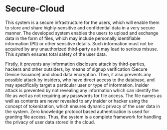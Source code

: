 # Secure-Cloud
This system is a secure infrastructure for the users, which will enable them to store and share highly-sensitive and confidential data in a very secure manner. The developed system enables the users to upload and exchange data in the form of files, which may include personally identifiable information (PII) or other sensitive details. Such information must not be acquired by any unauthorized third-party as it may lead to serious misuse. This system ensures total safety of the user data. 

Firstly, it prevents any information disclosure attack by third-parties, hackers and other outsiders, by means of signup verification (Secure Device Issuance) and cloud data encryption. Then, it also prevents any possible attack by insiders, who have direct access to the database, and may specifically target a particular user or type of information. Insider attack is prevented by not revealing any information which can identify the file as well as not requiring any passwords for file access. The file names as well as contents are never revealed to any insider or hacker using the concept of tokenization, which ensures dynamic privacy of the user data in the system. Zero knowledge protocol based authentication is used for granting file access. Thus, the system is a complete framework for handling the privacy of user data stored in the cloud.

